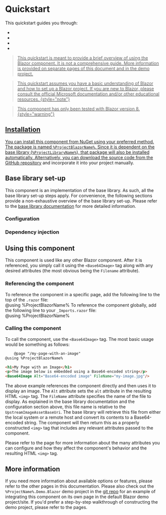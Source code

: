 # Quickstart

This quickstart guides you through:

- <a href="#installation" summary="Installing the NuGet package"/>
- <a href="#base-library-set-up" summary="Configuring the base library"/>
- <a href="#using-this-component" summary="Referencing and calling this component"/>
- <a href="#more-information" summary="Get more in-depth information about this component"/>

> This quickstart is meant to provide a brief overview of using the Blazor component. It is not a comprehensive guide.
> More information is provided on separate pages of this document and in the demo project.

> This quickstart assumes you have a basic understanding of Blazor and how to set up a Blazor project. If you are new to
> Blazor, please consult the official Microsoft documentation and/or other educational resources.
> {style="note"}

> This component has only been tested with Blazor version 8.
> {style="warning"}

## Installation

You can install this component from NuGet using your preferred method. The package is named `%ProjectBlazorName%`. Since
it is dependent on the base library (`%ProjectLibraryName%`), that package will also be installed automatically.
Alternatively, you can download the source code from the [GitHub repository](%GitRepo%) and incorporate it into your
project manually.

## Base library set-up

This component is an implementation of the base library. As such, all the base library set-up steps apply. For
convenience, the following sections provide a non-exhaustive overview of the base library set-up. Please refer to
the [base library documentation](%DocUrl_Library%) for more detailed information.

### Configuration

<include from="Shared_Snippets.topic" element-id="LibraryConfigTableWithNotes"/>

### Dependency injection

<include from="Shared_Snippets.topic" element-id="LibraryDI"/>

## Using this component

This component is used like any other Blazor component. After it is referenced, you simply call it using the
`<Base64Image>` tag along with any desired attributes (the most obvious being the `Filename` attribute).

### Referencing the component

<tabs group="blazor_referencing">
    <tab id="blazor_referencing_perUse" title="Per use">
        To reference the component in a specific page, add the following line to the top of the <code>.razor</code> file:
        <br/>
        <code-block lang="c#">
            @using %ProjectBlazorName%
        </code-block>
    </tab>
    <tab id="blazor_referencing_global" title="Globally">
        To reference the component globally, add the following line to your <code>_Imports.razor</code> file:
        <br/>
        <code-block lang="c#">
            @using %ProjectBlazorName%
        </code-block>
    </tab>
</tabs>

### Calling the component

To call the component, use the `<Base64Image>` tag. The most basic usage would be something as follows:

```html
    @page "/my-page-with-an-image"
@using %ProjectBlazorName%

<h1>My Page with an Image</h1>
<p>The image below is embedded using a Base64-encoded string</p>
<Base64Image Alt="Base64-encoded image" FileName="my-image.jpg"/>
```

The above example references the component directly and then uses it to display an image. The `Alt` attribute sets the
`alt` attribute in the resulting HTML `<img>` tag. The `FileName` attribute specifies the name of the file to display.
As explained in the base library documentation and the configuration section above, this file name is relative to the
`UpstreamImageAssetBaseUri`. The base library will retrieve this file from either the local system or a remote host and
convert its contents to a Base64-encoded string. The component will then return this as a properly constructed `<img>`
tag that includes any relevant attributes passed to the component.

Please refer to the [](Blazor_Attributes.topic) page for more information about the many attributes you can configure
and
how they affect the component's behavior and the resulting HTML `<img>` tag.

## More information

If you need more information about available options or features, please refer to the other pages in this documentation.
Please also check out the `%ProjectName%.Demo.Blazor` demo project in the [git repo](%GitRepo%) for an example of
integrating this component on its own page in the default Blazor demo project/site. If you'd prefer a step-by-step
walkthrough of constructing the demo project, please refer to the [](Blazor_Build-a-demo-blazor-site.md) pages.
